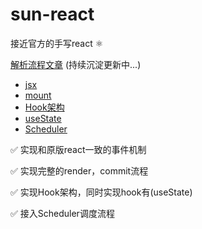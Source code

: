 # sun-react

接近官方的手写react ⚛️

[解析流程文章](./article/) (持续沉淀更新中...)

- [jsx](./article/jsx.md)
- [mount](./article/mount.md)
- [Hook架构](./article/Hook-infra.md)
- [useState](./article/useState.md)
- [Scheduler](./article/Scheduler.md)
  
  

✅ 实现和原版react一致的事件机制

✅ 实现完整的render，commit流程

✅ 实现Hook架构，同时实现hook有(useState)

✅ 接入Scheduler调度流程